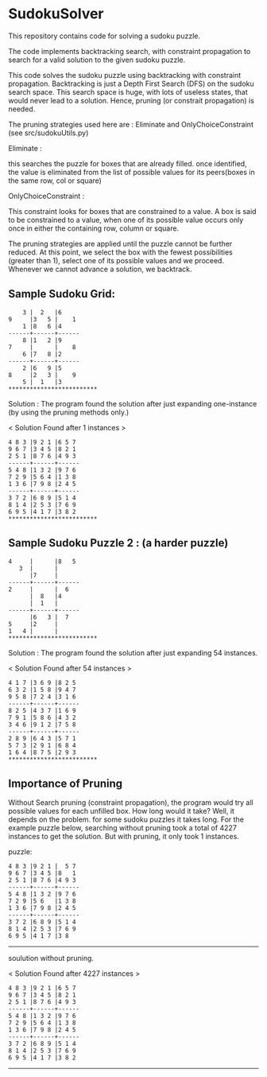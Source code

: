 # SudokuSolver 

This repository contains code for solving a sudoku puzzle. 

The code implements backtracking search, with constraint propagation to search for a valid solution to the given sudoku puzzle. 

This code solves the sudoku puzzle using backtracking with constraint propagation. 
Backtracking is just a Depth First Search (DFS) on the sudoku search space. This search space 
is huge, with lots of useless states, that would never lead to a solution. Hence, pruning (or 
constrait propagation) is needed. 

The pruning strategies used here are : Eliminate and OnlyChoiceConstraint (see src/sudokuUtils.py)

Eliminate : 

this searches the puzzle for boxes that are already filled. once identified, the value is eliminated from the list of possible values for its peers(boxes in the same row, col or square) 

OnlyChoiceConstraint : 

This constraint looks for boxes that are constrained to a value. A box is said to be constrained to a value, when one of its possible value occurs only once in either the containing row, column or square. 

The pruning strategies are applied until the puzzle cannot be further reduced. At this point, 
we select the box with the fewest possibilities (greater than 1), select one of its possible values
and we proceed. Whenever we cannot advance a solution, we backtrack.                             

## Sample Sudoku Grid: 

        3 |  2   |6     
    9     |3   5 |    1 
        1 |8   6 |4     
    ------+------+------
        8 |1   2 |9     
    7     |      |    8 
        6 |7   8 |2     
    ------+------+------
        2 |6   9 |5     
    8     |2   3 |    9 
        5 |  1   |3     
    *************************

Solution : The program found the solution after just expanding one-instance (by using the pruning methods only.)

< Solution Found after 1 instances >

    4 8 3 |9 2 1 |6 5 7 
    9 6 7 |3 4 5 |8 2 1 
    2 5 1 |8 7 6 |4 9 3 
    ------+------+------
    5 4 8 |1 3 2 |9 7 6 
    7 2 9 |5 6 4 |1 3 8 
    1 3 6 |7 9 8 |2 4 5 
    ------+------+------
    3 7 2 |6 8 9 |5 1 4 
    8 1 4 |2 5 3 |7 6 9 
    6 9 5 |4 1 7 |3 8 2 
    *************************

## Sample Sudoku Puzzle 2 : (a harder puzzle)

    4     |      |8   5 
       3  |      |      
          |7     |      
    ------+------+------
    2     |      |  6   
          |  8   |4     
          |  1   |      
    ------+------+------
          |6   3 |  7   
    5     |2     |      
    1   4 |      |      
    *************************

Solution : The program found the solution after just expanding 54 instances.

< Solution Found after 54 instances >

    4 1 7 |3 6 9 |8 2 5 
    6 3 2 |1 5 8 |9 4 7 
    9 5 8 |7 2 4 |3 1 6 
    ------+------+------
    8 2 5 |4 3 7 |1 6 9 
    7 9 1 |5 8 6 |4 3 2 
    3 4 6 |9 1 2 |7 5 8 
    ------+------+------
    2 8 9 |6 4 3 |5 7 1 
    5 7 3 |2 9 1 |6 8 4 
    1 6 4 |8 7 5 |2 9 3 
    *************************


## Importance of Pruning

Without Search pruning (constraint propagation), the program would try all possible values for each unfilled box. How long would it take? Well, it depends on the problem. for some sudoku puzzles it takes long. For the example puzzle below, searching without pruning took a total of 4227 instances to get the solution. But with pruning, it only took 1 instances.

puzzle: 

    4 8 3 |9 2 1 |  5 7 
    9 6 7 |3 4 5 |8   1 
    2 5 1 |8 7 6 |4 9 3 
    ------+------+------
    5 4 8 |1 3 2 |9 7 6 
    7 2 9 |5 6   |1 3 8 
    1 3 6 |7 9 8 |2 4 5 
    ------+------+------
    3 7 2 |6 8 9 |5 1 4 
    8 1 4 |2 5 3 |7 6 9 
    6 9 5 |4 1 7 |3 8   
*************************

soulution without pruning. 

< Solution Found after 4227 instances >

    4 8 3 |9 2 1 |6 5 7 
    9 6 7 |3 4 5 |8 2 1 
    2 5 1 |8 7 6 |4 9 3 
    ------+------+------
    5 4 8 |1 3 2 |9 7 6 
    7 2 9 |5 6 4 |1 3 8 
    1 3 6 |7 9 8 |2 4 5 
    ------+------+------
    3 7 2 |6 8 9 |5 1 4 
    8 1 4 |2 5 3 |7 6 9 
    6 9 5 |4 1 7 |3 8 2 
*************************
